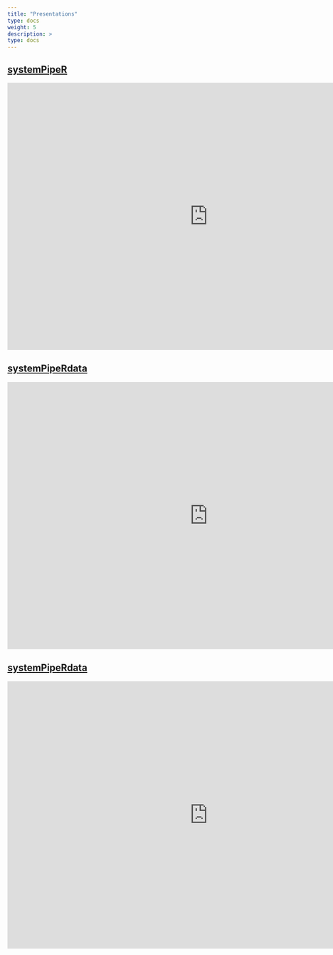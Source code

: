 ```yaml
---
title: "Presentations"
type: docs
weight: 5
description: >
type: docs
---
```


## [systemPipeR](http://bioconductor.org/packages/devel/bioc/html/systemPipeR.html)

<iframe width="900" height="600" src="https://systempipe.org/presentations/SPR/SPR_project.html#1" frameborder="0" allow="accelerometer; autoplay; encrypted-media; gyroscope; picture-in-picture" allowfullscreen></iframe>


## [systemPipeRdata](http://bioconductor.org/packages/devel/bioc/html/systemPipeShiny.html)

<iframe width="900" height="600" src="https://systempipe.org/presentations/SPS/SPS_intro.html#1" frameborder="0" allow="accelerometer; autoplay; encrypted-media; gyroscope; picture-in-picture" allowfullscreen></iframe>



## [systemPipeRdata](http://www.bioconductor.org/packages/release/data/experiment/html/systemPipeRdata.html)

<iframe width="900" height="600" src="https://systempipe.org/presentations/SPRdata/SPRdata.html#1" frameborder="0" allow="accelerometer; autoplay; encrypted-media; gyroscope; picture-in-picture" allowfullscreen></iframe>




